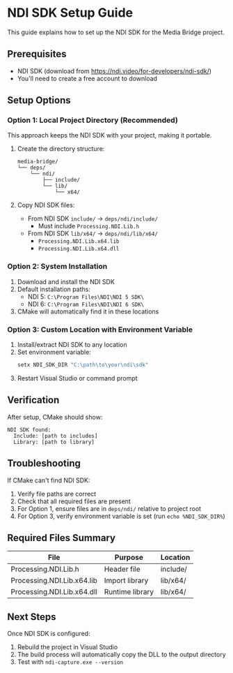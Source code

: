 # NDI SDK Setup Guide

This guide explains how to set up the NDI SDK for the Media Bridge project.

## Prerequisites

- NDI SDK (download from https://ndi.video/for-developers/ndi-sdk/)
- You'll need to create a free account to download

## Setup Options

### Option 1: Local Project Directory (Recommended)

This approach keeps the NDI SDK with your project, making it portable.

1. Create the directory structure:
   ```
   media-bridge/
   └── deps/
       └── ndi/
           ├── include/
           └── lib/
               └── x64/
   ```

2. Copy NDI SDK files:
   - From NDI SDK `include/` → `deps/ndi/include/`
     - Must include `Processing.NDI.Lib.h`
   - From NDI SDK `lib/x64/` → `deps/ndi/lib/x64/`
     - `Processing.NDI.Lib.x64.lib`
     - `Processing.NDI.Lib.x64.dll`

### Option 2: System Installation

1. Download and install the NDI SDK
2. Default installation paths:
   - NDI 5: `C:\Program Files\NDI\NDI 5 SDK\`
   - NDI 6: `C:\Program Files\NDI\NDI 6 SDK\`
3. CMake will automatically find it in these locations

### Option 3: Custom Location with Environment Variable

1. Install/extract NDI SDK to any location
2. Set environment variable:
   ```cmd
   setx NDI_SDK_DIR "C:\path\to\your\ndi\sdk"
   ```
3. Restart Visual Studio or command prompt

## Verification

After setup, CMake should show:
```
NDI SDK found:
  Include: [path to includes]
  Library: [path to library]
```

## Troubleshooting

If CMake can't find NDI SDK:
1. Verify file paths are correct
2. Check that all required files are present
3. For Option 1, ensure files are in `deps/ndi/` relative to project root
4. For Option 3, verify environment variable is set (run `echo %NDI_SDK_DIR%`)

## Required Files Summary

| File | Purpose | Location |
|------|---------|----------|
| Processing.NDI.Lib.h | Header file | include/ |
| Processing.NDI.Lib.x64.lib | Import library | lib/x64/ |
| Processing.NDI.Lib.x64.dll | Runtime library | lib/x64/ |

## Next Steps

Once NDI SDK is configured:
1. Rebuild the project in Visual Studio
2. The build process will automatically copy the DLL to the output directory
3. Test with `ndi-capture.exe --version`
